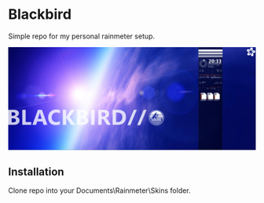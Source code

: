 # Blackbird

Simple repo for my personal rainmeter setup.

![desktop](https://raw.githubusercontent.com/abapst/blackbird/main/.github/images/desktop.jpg)

## Installation

Clone repo into your Documents\Rainmeter\Skins folder.
